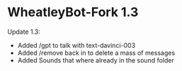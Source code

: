 # WheatleyBot-Fork 1.3

Update 1.3:
- Added /gpt to talk with text-davinci-003 
- Added /remove back in to delete a mass of messages
- Added Sounds that where already in the sound folder
